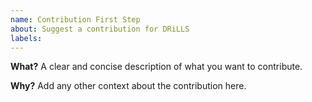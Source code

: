 ```yaml
---
name: Contribution First Step
about: Suggest a contribution for DRiLLS
labels: 
---
```


**What?**
A clear and concise description of what you want to contribute.

**Why?**
Add any other context about the contribution here.
